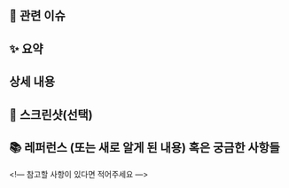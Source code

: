 ## 📌 관련 이슈

<!-- 관련있는 이슈 번호(#000)을 적어주세요. -->

## ✨ 요약

<!-- 어떤 기능을 구현하였는지 요약해주세요. -->

## 상세 내용

<!-- 상세 내용을 적어주세요 -->

## 📸 스크린샷(선택)

## 📚 레퍼런스 (또는 새로 알게 된 내용) 혹은 궁금한 사항들

<!— 참고할 사항이 있다면 적어주세요 —>
